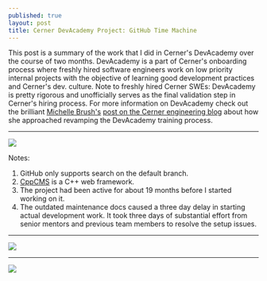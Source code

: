 ```yaml
---
published: true
layout: post
title: Cerner DevAcademy Project: GitHub Time Machine
---
```

This post is a summary of the work that I did in Cerner's DevAcademy over the course of two months. DevAcademy is a part of Cerner's onboarding process where freshly hired software engineers work on low priority internal projects with the objective of learning good development practices and Cerner's dev. culture. Note to freshly hired Cerner SWEs: DevAcademy is pretty rigorous and unofficially serves as the final validation step in Cerner's hiring process. For more information on DevAcademy check out the brilliant [Michelle Brush's](https://www.linkedin.com/in/michellebrush/) [post on the Cerner engineering blog](https://engineering.cerner.com/2013/08/devacademy/) about how she approached revamping the DevAcademy training process.

****

![]({{site.baseurl}}/images/ghtm_images/ghtm_features_and_analysis.PNG)

Notes:
  1. GitHub only supports search on the default branch.
  1. [CppCMS](http://cppcms.com/wikipp/en/page/main) is a C++ web framework.
  1. The project had been active for about 19 months before I started working on it.
  1. The outdated maintenance docs caused a three day delay in starting actual development work. It took three days of substantial effort from senior mentors and previous team members to resolve the setup issues.   

****

![]({{site.baseurl}}/images/ghtm_images/ghtm_key_contributions.PNG)

****

![]({{site.baseurl}}/images/ghtm_images/ghtm_elasticsearch_integration.PNG)

